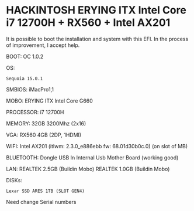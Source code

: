 # HACKINTOSH ERYING ITX Intel Core i7 12700H + RX560 + Intel AX201

It is possible to boot the installation and system with this EFI.
In the process of improvement, I accept help.

BOOT: OC 1.0.2

OS:

	Sequoia 15.0.1

SMBIOS: iMacPro1,1

MOBO: ERYING ITX Intel Core G660

PROCESSOR: i7 12700H

MEMORY: 32GB 3200Mhz (2x16)

VGA: RX560 4GB (2DP, 1HDMI)

WIFI: Intel AX201 (itlwm: 2.3.0_e886ebb fw: 68.01d30b0c.0) (on slot of MB)

BLUETOOTH: Dongle USB In Internal Usb Mother Board (working good)

LAN:
	REALTEK 2.5GB (Buildin Mobo)
	REALTEK 1.0GB (Buildin Mobo)

DISKs:

	Lexar SSD ARES 1TB (SLOT GEN4)

Need change Serial numbers